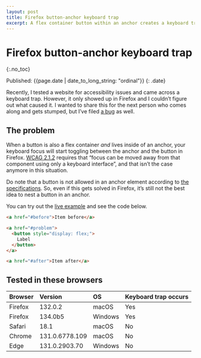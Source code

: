 ```yaml
---
layout: post
title: Firefox button-anchor keyboard trap
excerpt: A flex container button within an anchor creates a keyboard trap in Firefox, but not in other browsers.
---
```


# Firefox button-anchor keyboard trap
{:.no_toc}

Published: {{page.date | date_to_long_string: "ordinal"}}
{: .date}

Recently, I tested a website for accessibility issues and came across a keyboard trap. However, it only showed up in Firefox and I couldn’t figure out what caused it. I wanted to share this for the next person who comes along and gets stumped, but I’ve filed [a bug](https://bugzilla.mozilla.org/show_bug.cgi?id=1935639) as well.

## The problem

When a button is also a flex container _and_ lives inside of an anchor, your keyboard focus will start toggling between the anchor and the button in Firefox. [WCAG 2.1.2](https://www.w3.org/TR/WCAG22/#no-keyboard-trap) requires that “focus can be moved away from that component using only a keyboard interface”, and that isn’t the case anymore in this situation.

Do note that a button is not allowed in an anchor element according to [the specifications](https://html.spec.whatwg.org/#the-a-element). So, even if this gets solved in Firefox, it’s still not the best idea to nest a button in an anchor.

You can try out the [live example](/keyboard-trap.html) and see the code below.

``` html
<a href="#before">Item before</a>

<a href="#problem">
  <button style="display: flex;">
    Label
  </button>
</a>

<a href="#after">Item after</a>
```

## Tested in these browsers

|Browser|Version|OS|Keyboard trap occurs|
|:---|:---|:---|:---|
|Firefox|132.0.2|macOS|Yes|
|Firefox|134.0b5|Windows|Yes|
|Safari|18.1|macOS|No|
|Chrome|131.0.6778.109|macOS|No|
|Edge|131.0.2903.70|Windows|No|